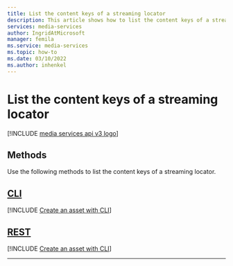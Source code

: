 ```yaml
---
title: List the content keys of a streaming locator
description: This article shows how to list the content keys of a streaming locator.
services: media-services
author: IngridAtMicrosoft
manager: femila 
ms.service: media-services
ms.topic: how-to
ms.date: 03/10/2022
ms.author: inhenkel
---
```


# List the content keys of a streaming locator

[!INCLUDE [media services api v3 logo](./includes/v3-hr.md)]

## Methods

Use the following methods to list the content keys of a streaming locator.

## [CLI](#tab/cli/)

[!INCLUDE [Create an asset with CLI](./includes/task-list-content-keys-streaming-locator-cli.md)]

## [REST](#tab/rest/)

[!INCLUDE [Create an asset with CLI](./includes/task-list-content-keys-streaming-locator-rest.md)]

---
